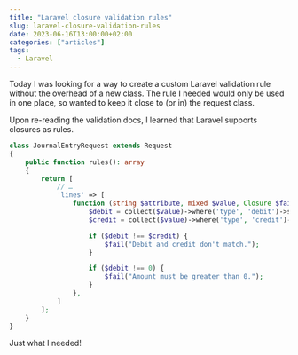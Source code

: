 ```yaml
---
title: "Laravel closure validation rules"
slug: laravel-closure-validation-rules
date: 2023-06-16T13:00:00+02:00
categories: ["articles"]
tags:
  - Laravel
---
```


Today I was looking for a way to create a custom Laravel validation rule without the overhead of a new class. The rule I needed would only be used in one place, so wanted to keep it close to (or in) the request class.

Upon re-reading the validation docs, I learned that Laravel supports closures as rules.

```php
class JournalEntryRequest extends Request
{
    public function rules(): array
    {
        return [
            // …
            'lines' => [
                function (string $attribute, mixed $value, Closure $fail) {
                    $debit = collect($value)->where('type', 'debit')->sum('amount');
                    $credit = collect($value)->where('type', 'credit')->sum('amount');

                    if ($debit !== $credit) {
                        $fail("Debit and credit don't match.");
                    }

                    if ($debit !== 0) {
                        $fail("Amount must be greater than 0.");
                    }
                },
            ]
        ];
    }
}
```

Just what I needed!
